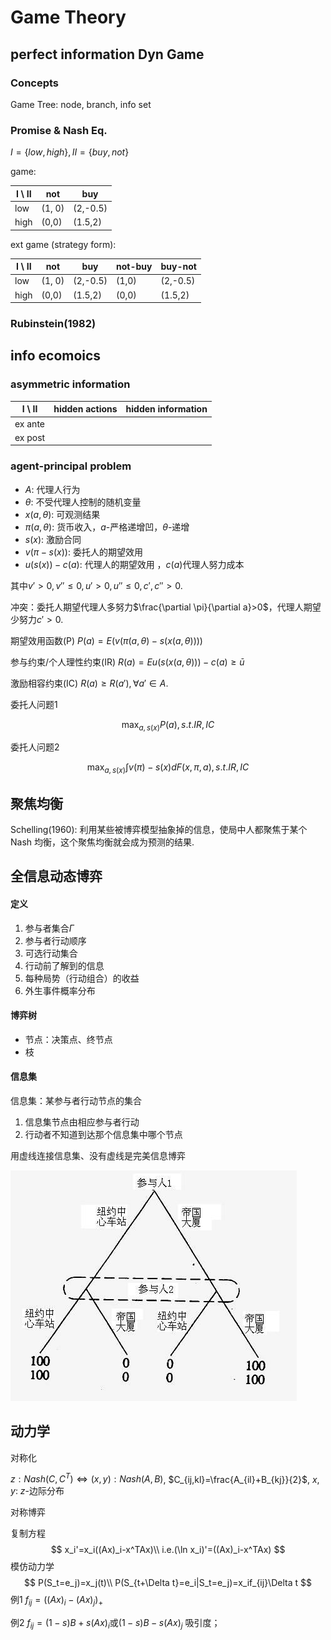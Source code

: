 # Game Theory


## perfect information Dyn Game

### Concepts

Game Tree: node, branch, info set

### Promise & Nash Eq.

$I=\{low, high\}, II=\{buy, not\}$

game:

I \ II | not | buy
--------- | --------- | ------
low | (1, 0) | (2,-0.5)
high | (0,0) | (1.5,2)

ext game (strategy form):

I \ II | not | buy | not-buy | buy-not
--------- | --------- | ------ | ------ | -----
low | (1, 0) | (2,-0.5) |(1,0) | (2,-0.5)
high | (0,0) | (1.5,2) | (0,0) | (1.5,2)



### Rubinstein(1982)





## info ecomoics

### asymmetric information

| I \ II  | hidden actions | hidden information |
| ------- | -------------- | ------------------ |
| ex ante |                |                    |
| ex post |                |                    |

### agent-principal  problem

* $A$: 代理人行为
* $\theta$: 不受代理人控制的随机变量
* $x(a,\theta)$: 可观测结果
* $\pi(a,\theta)$: 货币收入，$a$-严格递增凹，$\theta$-递增
* $s(x)$: 激励合同
* $v(\pi-s(x))$: 委托人的期望效用
* $u(s(x))-c(a)$: 代理人的期望效用 ，$c(a)$代理人努力成本

其中$v'>0,v''\leq 0,u'>0,u''\leq 0, c',c''>0$.

冲突：委托人期望代理人多努力$\frac{\partial \pi}{\partial a}>0$，代理人期望少努力$c'>0$.



期望效用函数(P) $P(a)=E(v(\pi(a,\theta)-s(x(a,\theta))))$

参与约束/个人理性约束(IR) $R(a)=Eu(s(x(a,\theta)))-c(a)\geq \bar{u}$

激励相容约束(IC) $R(a)\geq R(a'),\forall a'\in A$.

委托人问题1

$$\max_{a,s(x)}P(a), s.t. IR, IC$$

委托人问题2

$$\max_{a,s(x)}\int v(\pi)-s(x)d F(x,\pi,a), s.t. IR, IC$$



## 聚焦均衡

Schelling(1960): 利用某些被博弈模型抽象掉的信息，使局中人都聚焦于某个 Nash 均衡，这个聚焦均衡就会成为预测的结果.





## 全信息动态博弈

#### 定义

1. 参与者集合$\Gamma$
2. 参与者行动顺序
3. 可选行动集合
4. 行动前了解到的信息
5. 每种局势（行动组合）的收益
6. 外生事件概率分布



#### 博弈树

* 节点：决策点、终节点
* 枝

#### 信息集

信息集：某参与者行动节点的集合

1. 信息集节点由相应参与者行动
2. 行动者不知道到达那个信息集中哪个节点

用虚线连接信息集、没有虚线是完美信息博弈



![](tree.jpg)





## 动力学

对称化

$z: Nash(C,C^T) \iff (x,y):Nash(A,B)$, $C_{ij,kl}=\frac{A_{il}+B_{kj}}{2}$, $x,y$: $z$-边际分布



对称博弈

复制方程
$$
x_i'=x_i((Ax)_i-x^TAx)\\
i.e.(\ln x_i)'=((Ax)_i-x^TAx)
$$
模仿动力学
$$
P(S_t=e_j)=x_j(t)\\
P(S_{t+\Delta t}=e_i|S_t=e_j)=x_if_{ij}\Delta t
$$
例1 $f_{ij}=((Ax)_i-(Ax)_j)_+$

例2 $f_{ij}=(1-s)B+s(Ax)_i$或$(1-s)B-s(Ax)_j$ 吸引度；

